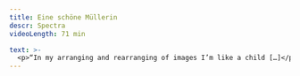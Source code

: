 ```yaml
---
title: Eine schöne Müllerin
descr: Spectra
videoLength: 71 min

text: >-
  <p>“In my arranging and rearranging of images I’m like a child […]</p><p>I’m like a lunatic adorning my hair with dried flowers that are still alive in my dreams.”</p><p>Fernando Pessoa, Book of Disquiet, §193</p><p>Two centuries ago, in 1817, Wilhelm Müller started sketching his collection of poems in the style of folksongs, striving for a simplicity of form, a singability of meter, deep unconscious ardor, which reverberates for a long time, and naive unaffectedness in the shy articulation of what is most elevated.</p><p>The collection Die schöne Müllerin portrays a story reflecting the quest for a future life, in search of love and means of existence, using irony and metaphor as literary tools.</p><p>In this production SPECTRA takes Die Schöne Müllerin of Schubert/Müller as a musical-literary roadmap, asking composer Daan Janssens to be the guide towards a contemporary landscape. </p><p>The original musical structure of the composition and the literary topics are preserved as blueprints for an actualization, that carefully removes the patina covering this masterpiece and transposes it into a present day setting. Topics as dreams and disillusions are put into a new perspective using Fernando Pessoa’s Book of Disquiet. Thus a new song cycle emerges, subtly combining Schubert’s original with Janssens’s personal language.With Die Schöne Müllerin as guideline Daan Janssens constructs a series of tableaux for bariton (Thomas E. Bauer) and instrumental ensemble in which the reverberations of the original linger on, reflected in the mirror of today.</p><h5>Credits</h5><p>composer: Daan Janssens</p><p>baritone: Thomas E. Bauer</p><p>SPECTRA conducted by Filip Rathé</p><p>Commissioned by SPECTRA, Festival 20/21 and Muziekcentrum De Bijloke.</p><p>Supported by the Ghent School of Arts/Conservatory Research Fund.</p><p>World Creation: 20 October 2018, Leuven (Festival 20/21)</p><p>live-recording by Klara</p><p>musical director: Johan Favoreel</p><p>‍</p><p>Opname door PARCHFILMS</p>
---
```

